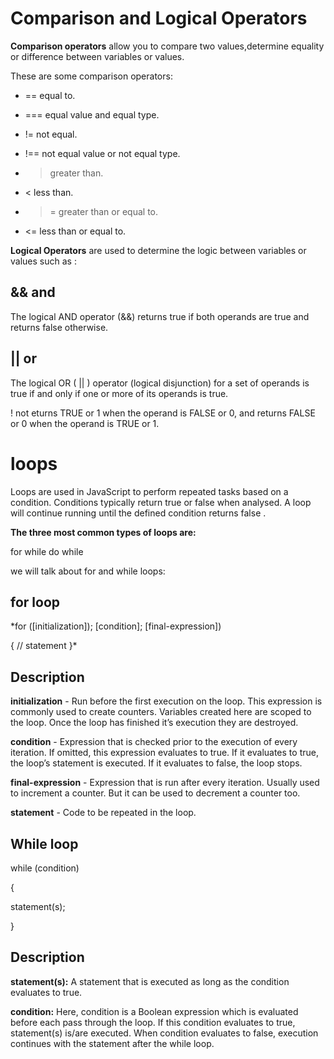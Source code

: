 # Comparison and Logical Operators

  **Comparison operators** allow you to compare two values,determine equality or difference between variables or values.

  These are some comparison operators:

* ==	equal to.

* ===	equal value and equal type.

* !=	not equal.

* !==	not equal value or not equal type.

* >	greater than.

* <	less than.

* >=	greater than or equal to.

* <=	less than or equal to.




**Logical Operators** are used to determine the logic between variables or values such as :



 ## &&	and
 
 The logical AND operator (&&) returns true if both operands are true and returns false otherwise.


##  ||	or
The logical OR ( || ) operator (logical disjunction) for a set of operands is true if and only if one or more of its operands is true.


 !	not
 eturns TRUE or 1 when the operand is FALSE or 0, and returns FALSE or 0 when the operand is TRUE or 1.


 # loops

 Loops are used in JavaScript to perform repeated tasks based on a condition. Conditions typically return true or false when analysed. A loop will continue running until the defined condition returns false .

 **The three most common types of loops are:**

for
while
do while

we will talk about for and while loops:

## for loop

*for ([initialization]); [condition]; [final-expression])


 {
   // statement
}*

## Description

**initialization** - Run before the first execution on the loop. This expression is commonly used to create counters. Variables created here are scoped to the loop. Once the loop has finished it’s execution they are destroyed.

**condition** - Expression that is checked prior to the execution of every iteration. If omitted, this expression evaluates to true. If it evaluates to true, the loop’s statement is executed. If it evaluates to false, the loop stops.

**final-expression** - Expression that is run after every iteration. Usually used to increment a counter. But it can be used to decrement a counter too.

**statement** - Code to be repeated in the loop.



## While loop

while (condition)

{

  statement(s);

}

## Description


**statement(s):** A statement that is executed as long as the condition evaluates to true.

**condition:** Here, condition is a Boolean expression which is evaluated before each pass through the loop. If this condition evaluates to true, statement(s) is/are executed. When condition evaluates to false, execution continues with the statement after the while loop.



